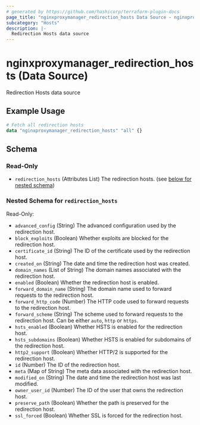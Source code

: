 ```yaml
---
# generated by https://github.com/hashicorp/terraform-plugin-docs
page_title: "nginxproxymanager_redirection_hosts Data Source - nginxproxymanager"
subcategory: "Hosts"
description: |-
  Redirection Hosts data source
---
```


# nginxproxymanager_redirection_hosts (Data Source)

Redirection Hosts data source

## Example Usage

```terraform
# Fetch all redirection hosts
data "nginxproxymanager_redirection_hosts" "all" {}
```

<!-- schema generated by tfplugindocs -->
## Schema

### Read-Only

- `redirection_hosts` (Attributes List) The redirection hosts. (see [below for nested schema](#nestedatt--redirection_hosts))

<a id="nestedatt--redirection_hosts"></a>
### Nested Schema for `redirection_hosts`

Read-Only:

- `advanced_config` (String) The advanced configuration used by the redirection host.
- `block_exploits` (Boolean) Whether exploits are blocked for the redirection host.
- `certificate_id` (String) The ID of the certificate used by the redirection host.
- `created_on` (String) The date and time the redirection host was created.
- `domain_names` (List of String) The domain names associated with the redirection host.
- `enabled` (Boolean) Whether the redirection host is enabled.
- `forward_domain_name` (String) The domain name used to forward requests to the redirection host.
- `forward_http_code` (Number) The HTTP code used to forward requests to the redirection host.
- `forward_scheme` (String) The scheme used to forward requests to the redirection host. Can be either `auto`, `http` or `https`.
- `hsts_enabled` (Boolean) Whether HSTS is enabled for the redirection host.
- `hsts_subdomains` (Boolean) Whether HSTS is enabled for subdomains of the redirection host.
- `http2_support` (Boolean) Whether HTTP/2 is supported for the redirection host.
- `id` (Number) The ID of the redirection host.
- `meta` (Map of String) The meta data associated with the redirection host.
- `modified_on` (String) The date and time the redirection host was last modified.
- `owner_user_id` (Number) The ID of the user that owns the redirection host.
- `preserve_path` (Boolean) Whether the path is preserved for the redirection host.
- `ssl_forced` (Boolean) Whether SSL is forced for the redirection host.
